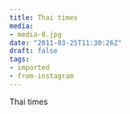 ```yaml
---
title: Thai times
media:
- media-0.jpg
date: "2011-03-25T11:30:26Z"
draft: false
tags:
- imported
- from-instagram
---
```

Thai times
